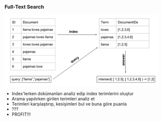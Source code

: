 ### Full-Text Search

![FTS](images/08-full-text-search.png)

- Index'lerken dokümanları analiz edip index terimlerini oluştur
- Arama yapılırken girilen terimleri analiz et
- Terimleri karşılaştırıp, kesişimleri bul ve buna göre puanla
- ???
- PROFIT!!!
